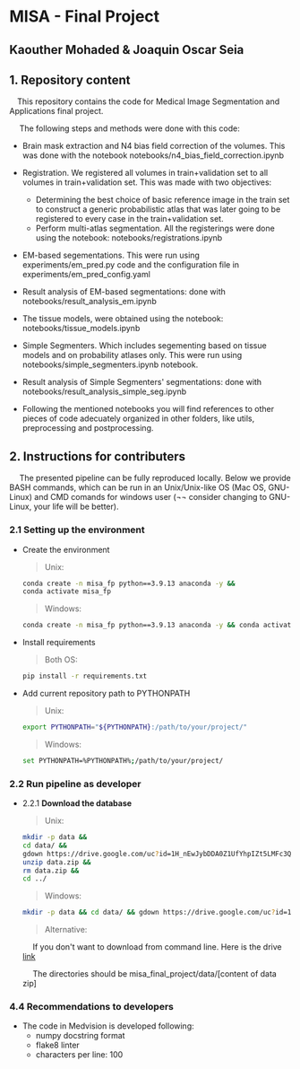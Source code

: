 # MISA - Final Project
## Kaouther Mohaded & Joaquin Oscar Seia



## 1. Repository content

&emsp;This repository contains the code for Medical Image Segmentation and Applications final project.

&emsp; The following steps and methods were done with this code:
- Brain mask extraction and N4 bias field correction of the volumes. This was done with the notebook notebooks/n4_bias_field_correction.ipynb
- Registration. We registered all volumes in train+validation set to all volumes in train+validation set. This was made with two objectives:
    - Determining the best choice of basic reference image in the train set to construct a generic probabilistic atlas that was later going to be registered to every case in the train+validation set. 
    - Perform multi-atlas segmentation.
    All the registerings were done using the notebook: notebooks/registrations.ipynb
- EM-based segementations. This were run using experiments/em_pred.py code and the configuration file in experiments/em_pred_config.yaml
- Result analysis of EM-based segmentations: done with notebooks/result_analysis_em.ipynb
- The tissue models, were obtained using the notebook: notebooks/tissue_models.ipynb
- Simple Segmenters. Which includes segementing based on tissue models and on probability atlases only. This were run using notebooks/simple_segmenters.ipynb notebook.
- Result analysis of Simple Segmenters' segmentations: done with notebooks/result_analysis_simple_seg.ipynb

- Following the mentioned notebooks you will find references to other pieces of code adecuately organized in other folders, like utils, preprocessing and postprocessing.

## 2. Instructions for contributers

&emsp; The presented pipeline can be fully reproduced locally. Below we provide  BASH commands, which can be run in an Unix/Unix-like OS (Mac OS, GNU-Linux) and CMD comands for windows user (¬¬ consider changing to GNU-Linux, your life will be better).

### 2.1 Setting up the environment

- Create the environment

    > Unix:
    ```bash
    conda create -n misa_fp python==3.9.13 anaconda -y &&
    conda activate misa_fp
    ```

    >Windows:
    ```bash
    conda create -n misa_fp python==3.9.13 anaconda -y && conda activate misa_fp
    ```

- Install requirements
    >Both OS:
    ```bash
    pip install -r requirements.txt
    ```

- Add current repository path to PYTHONPATH

    > Unix:
    ```bash
    export PYTHONPATH="${PYTHONPATH}:/path/to/your/project/"
    ```

    > Windows:
    ```bash
    set PYTHONPATH=%PYTHONPATH%;/path/to/your/project/
    ```

### 2.2 Run pipeline as developer
- 2.2.1 **Download the database**

    > Unix:
    ```bash
    mkdir -p data &&
    cd data/ &&
    gdown https://drive.google.com/uc?id=1H_nEwJybDDA0Z1UfYhpIZt5LMFc3QzU_ &&
    unzip data.zip &&
    rm data.zip &&
    cd ../
    ```
    > Windows:
    ```bash
    mkdir -p data && cd data/ && gdown https://drive.google.com/uc?id=1H_nEwJybDDA0Z1UfYhpIZt5LMFc3QzU_ && tar -xf data.zip && del data.zip && cd ../
    ```

    > Alternative:

    &emsp; If you don't want to download from command line. Here is the drive [link](https://drive.google.com/drive/folders/1H_nEwJybDDA0Z1UfYhpIZt5LMFc3QzU_?usp=share_link)

    &emsp; The directories should be misa_final_project/data/[content of data zip]



### 4.4 Recommendations to developers

- The code in Medvision is developed following:
    - numpy docstring format
    - flake8 linter
    - characters per line: 100